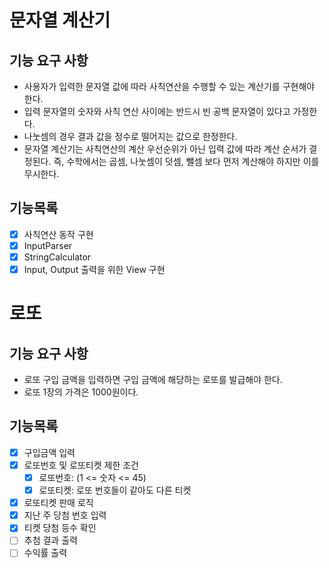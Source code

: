 # 문자열 계산기
## 기능 요구 사항
* 사용자가 입력한 문자열 값에 따라 사칙연산을 수행할 수 있는 계산기를 구현해야 한다.
* 입력 문자열의 숫자와 사칙 연산 사이에는 반드시 빈 공백 문자열이 있다고 가정한다.
* 나눗셈의 경우 결과 값을 정수로 떨어지는 값으로 한정한다.
* 문자열 계산기는 사칙연산의 계산 우선순위가 아닌 입력 값에 따라 계산 순서가 결정된다. 즉, 수학에서는 곱셈, 나눗셈이 덧셈, 뺄셈 보다 먼저 계산해야 하지만 이를 무시한다.

## 기능목록
- [x] 사칙연산 동작 구현
- [x] InputParser
- [x] StringCalculator
- [x] Input, Output 출력을 위한 View 구현

# 로또
## 기능 요구 사항
* 로또 구입 금액을 입력하면 구입 금액에 해당하는 로또를 발급해야 한다.
* 로또 1장의 가격은 1000원이다.

## 기능목록
- [x] 구입금액 입력
- [x] 로또번호 및 로또티켓 제한 조건
  - [x] 로또번호: (1 <= 숫자 <= 45)
  - [x] 로또티켓: 로또 번호들이 같아도 다른 티켓 
- [x] 로또티켓 판매 로직
- [x] 지난 주 당첨 번호 입력
- [x] 티켓 당첨 등수 확인
- [ ] 추첨 결과 출력
- [ ] 수익률 출력
